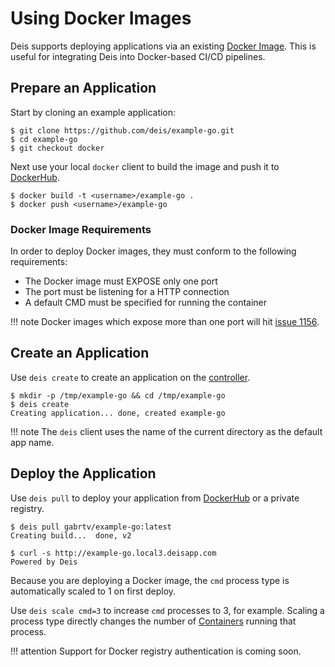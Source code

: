 # Using Docker Images

Deis supports deploying applications via an existing [Docker Image][].
This is useful for integrating Deis into Docker-based CI/CD pipelines.


## Prepare an Application

Start by cloning an example application:

    $ git clone https://github.com/deis/example-go.git
    $ cd example-go
    $ git checkout docker

Next use your local `docker` client to build the image and push
it to [DockerHub][].

    $ docker build -t <username>/example-go .
    $ docker push <username>/example-go


### Docker Image Requirements

In order to deploy Docker images, they must conform to the following requirements:

 * The Docker image must EXPOSE only one port
 * The port must be listening for a HTTP connection
 * A default CMD must be specified for running the container

!!! note
    Docker images which expose more than one port will hit [issue 1156][].


## Create an Application

Use `deis create` to create an application on the [controller][].

    $ mkdir -p /tmp/example-go && cd /tmp/example-go
    $ deis create
    Creating application... done, created example-go

!!! note
    The `deis` client uses the name of the current directory as the
    default app name.


## Deploy the Application

Use `deis pull` to deploy your application from [DockerHub][] or
a private registry.

    $ deis pull gabrtv/example-go:latest
    Creating build...  done, v2

    $ curl -s http://example-go.local3.deisapp.com
    Powered by Deis

Because you are deploying a Docker image, the `cmd` process type is automatically scaled to 1 on first deploy.

Use `deis scale cmd=3` to increase `cmd` processes to 3, for example. Scaling a
process type directly changes the number of [Containers][container]
running that process.

!!! attention
    Support for Docker registry authentication is coming soon.


[container]: ../reference-guide/terms.md#container
[controller]: ../understanding-deis/components.md#controller
[Docker Image]: https://docs.docker.com/introduction/understanding-docker/
[DockerHub]: https://registry.hub.docker.com/
[CMD instruction]: https://docs.docker.com/reference/builder/#cmd
[issue 1156]: https://github.com/deis/deis/issues/1156
